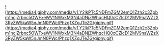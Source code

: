 ![https://media4.giphy.com/media/v1.Y2lkPTc5NDFmZGM2emQ1Zzh2c3Zpbm1ncjZrbnc5OWFxeWV1NWxkM3N4aDNjZWhqcHQ0cCZlcD12MV9naWZzX3RyZW5kaW5nJmN0PWc/Phzg1XZgJTeZG/giphy.gif](https://media4.giphy.com/media/v1.Y2lkPTc5NDFmZGM2emQ1Zzh2c3Zpbm1ncjZrbnc5OWFxeWV1NWxkM3N4aDNjZWhqcHQ0cCZlcD12MV9naWZzX3RyZW5kaW5nJmN0PWc/Phzg1XZgJTeZG/giphy.gif)